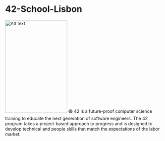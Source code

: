 # 42-School-Lisbon
<p align="left">
  <img src="https://upload.wikimedia.org/wikipedia/commons/8/8d/42_Logo.svg"  width="200" height="300" alt="Alt text" title="42 logo">
  🟢 42 is a future-proof computer science training to educate the next generation of software engineers. The 42 program takes a project-based approach to progress and is          designed to develop technical and people skills that match the expectations of the labor market.
</p>

